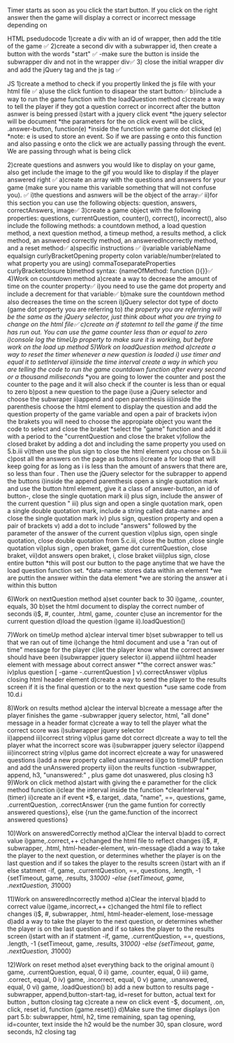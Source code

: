 Timer starts as soon as you click the start button. If you click on the right answer then the game will display a correct or incorrect message depending on 

HTML psedudocode
1)create a div with an id of wrapper, then add the title of the game ✅ 
2)create a second div with a subwrapper id, then create a button with the words "start" ✅ 
    -make sure the button is inside the subwrapper div and not in the wrapper div✅ 
3) close the initial wrapper div and add the jQuery tag and the  js tag ✅ 

JS 
1)create a method to check if you propertly linked the js file with your html file ✅
    a)use the click funtion to disapear the start button✅
    b)include a way to run the game function with the loadQuestion method
    c)create a way to tell the player if they got a question correct or incorrect after the button asnwer is being pressed <!--work here after completing 5.c.viii-->
        i)start with a jquery click event
            *the jquery selector will be document
            *the parameters for the on click event will be click, .answer-button, function(e)
            *inside the function write game dot clicked (e)
                *note: e is used to store an event. So if we are passing e onto this function and also passing e onto the click we are actually passing through the event. We are passing through what is being click <!--move to 9)click method-->

2)create questions and asnwers you would like to display on your game, also get include the image to the gif you would like to display if the player answered right ✅
    a)create an array with the questions and answers for your game (make sure you name this variable something that will not confuse you).  ✅
        i)the questions and asnwers will be the object of the array✅
        ii)for this section you can use the following objects: question, answers, correctAnswers, image✅
3)create a game object with the following properties: questions, currentQuestion, counter(<!--here you are setting up how much time you want the player to have in order to answer a question-->), correct(<!--keeps track of correct answers-->), incorrect(<!--keeps track of incorrect answers the player makes-->), also include the following methods: a countdown method, a load question method, a next question method, a timeup method, a results method, a click method, an asnwered correctly method, an answeredIncorrectly method, and a reset method✅
    a)specific instructions ✅
        i)variable  variableName   equalsign    curlyBracketOpening     property        colon       variable/number(related to what property you are using)       commaToseparateProperties   curlyBracketclosure
    b)method syntax: {nameOfMethod: function (){}}✅<!--you can put the method inside the variable game, that way you don't dry your code by repeating the method syntax (aka const game = {countdown: function(){},click:(){}, etc...};-->
4)Work on countdown method
    a)create a way to decrease the amount of time on the counter property✅
        i)you need to use the game dot property and include a decrement for that variable✅
    b)make sure the countdown method also decreases the time on the screen
        i)jQuery selector   dot     type of docto   (game dot property you are referring to)
            *the property you are referring will be the same as the jQuery selector, just think about what you are trying to change on the html file✅
    c)create an if statemnt to tell the game if the time has run out. You can use the game counter less than or equal to zero 
        i)console log the timeUp property to make sure it is working, but before work on the load up method
5)Work on loadQuestion  method
    a)create a way to reset the timer whenever a new question is loaded
        i) use timer and equal it to setInterval
        ii)inside the time interval create a way in which you are telling the code to run the game countdown function after every second or a thousand miliseconds*
            *you are going to lower the counter and post the counter to the page and it will also check if the counter is less than or equal to zero 
    b)post a new question to the page
        i)use a jQuery selector and choose the subwraper
        ii)append and open parenthesis
        iii)inside the parenthesis choose the html element to display the question and add the question property of the game variable and open a pair of brackets
        iv)on the brakets you will need to choose the appropiate object you want the code to select and close the braket
            *select the "game" function and add it with a period to the "currentQuestion and close the braket
        v)follow the closed braket by adding a dot and including the same property you used on 5.b.iii
        vi)then use the plus sign to close the html element you chose on 5.b.iii
    c)post all the answers on the page as buttons
        i)create a for loop that will keep going for as long as i is less than the amount of answers that there are, so less than four <!--i=0,i<question[game.Currentquestion].answers.length, i++-->. Then use the jQuery selector for the subrapper to append  the buttons
        i)inside the append parenthesis open a single quotation mark and use the button html element, give it a class of answer-button, an id of button-, close the single quotation mark
        ii) plus sign, include the answer of the current question <!--i-->"
        iii) plus sign and open a single quotation mark, open a single double quotation mark, include a string called data-name= <!--make sure you open a string by putting a single double quotation mark--> and close the single quotation mark
        iv) plus sign, question property <!--the question property starts with a single quotation bracket--> and open a pair of brackets <!--[Inside the brackets you will add the game dot currentQuestions]-->
        v) add a dot to include "answers" followed by the parameter of the answer of the current question
        vi)plus sign, open single quotation, close double quotation from 5.c.iii, close the button <!--'>'-->,close single quotation
        vi)plus sign <!--question-->, open braket, game dot currentQuestion, close braket, 
        vii)dot answers open braket, i, close braket
        viii)plus sign, close entire button <!--'</button>'--> *this will post our button to the page anytime that we have the load question function set.
            *data-name: stores data within an element
                *we are puttin the answer within the data element
            *we are storing the answer at i within this button
        <!--move to 1.c-->
             
6)Work on  nextQuestion method
    a)set counter back to 30 <!--this way the counter will go back to 30 after each question, otherwise the seconds from previous question would remain -->
        i)game, .counter, equals, 30
    b)set the html document to display the correct number of seconds
        i)$, #, counter, .html, game, .counter
    c)use an incrementor for the current question
    d)load the question 
        i)game
        ii).loadQuestion()
    <!--move to 7-->

7)Work on timeUp method
    a)clear interval timer
    b)set subwrapper to tell us that we ran out of time
        i)change the html document and use a "ran out of time" message for the player <!--see 10.c.i for reference-->
    c)let the player know what the correct answer should have been
        i)subwrapper jquery selector
        ii).append
        iii)html header element with message about correct answer 
            *"the correct answer was:"
        iv)plus question [
            -game
            -.currentQuestion
        ]
        v).correctAnswer
        vi)plus closing html header element
    d)create a way to send the player to the results screen if it is the final question or to the next question
        *use same code from 10.d.i 
    <!--move to 8-->


8)Work on results method
    a)clear the interval
    b)create a message after the player finishes the game
        -subwrapper jquery selector, html, "all done" message in a header format
    c)create a way to tell the player what the correct score was 
        i)subwrapper jquery selector  
        ii)append
        iii)correct string
        vi)plus game dot correct
    d)create a way to tell the player what the incorrect score was 
        i)subwrapper jquery selector
        ii)append
        iii)incorrect string
        vi)plus game dot incorrect
    e)create a way for unaswered questions
        i)add a new property called unasnwered <!--place it on step 3-->
        ii)go to timeUP function and add the unAnswered property <!--game.unanswered++-->
        iii)on the reults function 
            -subwrapper, append, h3, "unanswered:" , plus game dot unaswered, plus closing h3
        <!--move to step12-->
9)Work on click method
    a)start with giving the e paramether for the click method function
        i)clear the interval inside the function <!--we are clearing the interval because we don't want the timer to be running after we already clicked the button. We want it to stop at that point-->
            *clearInterval
            *(timer)
        ii)create an if event <!--think on what is it that you clicked-->
            *$, e.target, .data, "name", ==, questions, game, .currentQuestion, .correctAnswer {run the game funtion for correctly answered questions}, else {run the game.function of the incorrect answered questions}
            <!--At this point go to 10 and 11 console log them with either win or lose message to make sure it is working-->

10)Work on answeredCorrectly method
    a)Clear the interval
    b)add to correct value
        i)game,.correct,++
    c)changed the html file to reflect changes
        i)$, #, subwrapper, .html, html-header-element, win-message
    d)add a way to take the player to the next question, or determines whether the player is on the last question and if so takes the player to the results screen 
        i)start with an if else statment 
            -if, game, .currentQuestion, ==, questions, .length, -1 {setTimeout, game, .results, 3*1000}
            -else {setTimeout, game, .nextQuestion, 3*1000}
            <!--move to 11-->

11)Work on answeredIncorrectly method
    a)Clear the interval
    b)add to correct value
        i)game,.incorrect,++
    c)changed the html file to reflect changes
        i)$, #, subwrapper, .html, html-header-element, lose-message
    <!--let the player know what the correct answer should have been, use 7.c as reference-->
    d)add a way to take the player to the next question, or determines whether the player is on the last question and if so takes the player to the results screen 
        i)start with an if statment 
            -if, game, .currentQuestion, ==, questions, .length, -1 {setTimeout, game, .results, 3*1000}
            -else {setTimeout, game, .nextQuestion, 3*1000}
    <!--move to 6-->

12)Work on reset method
    a)set everything back to the original amount 
        i) game, .currentQuestion, equal, 0
        ii) game, .counter, equal, 0
        iii) game, .correct, equal, 0 
        iv) game, .incorrect, equal, 0
        v) game, .unanswered, equal, 0
        vi) game, .loadQuestion()
    b) add a new button to results page 
        -subwrapper, append,button-start-tag, id=reset for button, actual text for button <!--Reset-->, button closing tag
    c)create a new on click event <!--this will go on top of the questions variable-->
        -$, document, .on, click, reset id, function {game.reset()}
    d)Make sure the timer displays 
        i)on part 5.b: subwrapper, html, h2, time remaining, span tag opening, id=counter, text inside the h2 would be the number 30, span closure, word seconds, h2 closing tag


 

 

